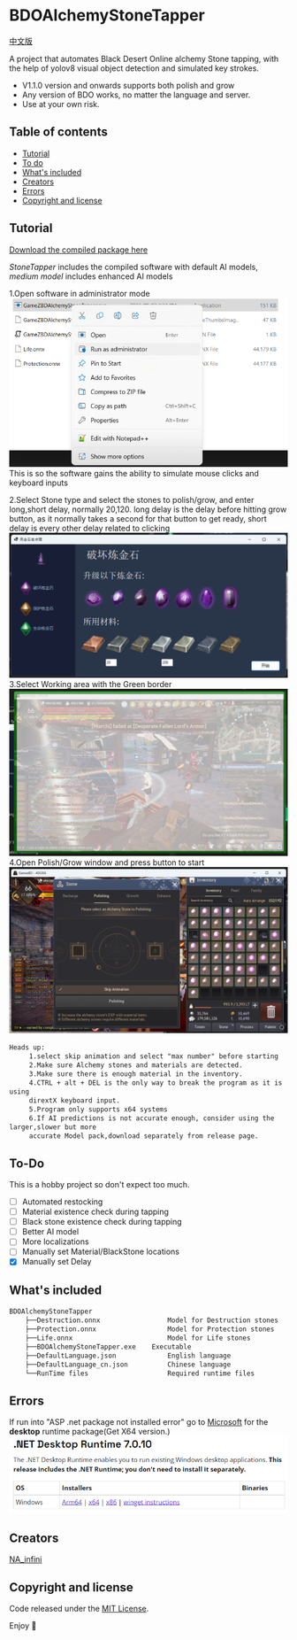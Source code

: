 # BDOAlchemyStoneTapper
 [中文版](/README_CN.md)

A project that automates Black Desert Online alchemy Stone tapping, with the help of yolov8 visual object 
detection and simulated key strokes.

- V1.1.0 version and onwards supports both polish and grow
- Any version of BDO works, no matter the language and server.
- Use at your own risk.

## Table of contents

- [Tutorial](#Tutorial)
- [To do](#To-Do)
- [What's included](#whats-included)
- [Creators](#creators)
- [Errors](#Errors)
- [Copyright and license](#copyright-and-license)

## Tutorial
[Download the compiled package here](https://github.com/NAinfini/BDOAlchemyStoneTapper/releases)

*StoneTapper* includes the compiled software with default AI models, *medium model* includes enhanced AI models

1.Open software in administrator mode
![1](MarkDownImages/Tutorial1.png)
This is so the software gains the ability to simulate mouse clicks and keyboard inputs

2.Select Stone type and select the stones to polish/grow, and enter long,short delay, 
normally 20,120. long delay is the delay before hitting grow button, as it normally
takes a second for that button to get ready, short delay is every other delay related to clicking
![2](MarkDownImages/Tutorial2.png)
3.Select Working area with the Green border
![3](MarkDownImages/Tutorial3.png)
4.Open Polish/Grow window and press button to start
![4](MarkDownImages/Tutorial4.png)

```
Heads up:
     1.select skip animation and select "max number" before starting
     2.Make sure Alchemy stones and materials are detected.
     3.Make sure there is enough material in the inventory.
     4.CTRL + alt + DEL is the only way to break the program as it is using 
     dirextX keyboard input.
     5.Program only supports x64 systems
     6.If AI predictions is not accurate enough, consider using the larger,slower but more 
     accurate Model pack,download separately from release page.
```

## To-Do

This is a hobby project so don't expect too much.

- [ ] Automated restocking
- [ ] Material existence check during tapping
- [ ] Black stone existence check during tapping
- [ ] Better AI model
- [ ] More localizations
- [ ] Manually set Material/BlackStone locations
- [X] Manually set Delay
## What's included


```text
BDOAlchemyStoneTapper
    ├──Destruction.onnx                 Model for Destruction stones
    ├──Protection.onnx                  Model for Protection stones
    ├──Life.onnx                        Model for Life stones
    ├──BDOAlchemyStoneTapper.exe    Executable
    ├──DefaultLanguage.json             English language
    ├──DefaultLanguage_cn.json          Chinese language
    └──RunTime files                    Required runtime files
```
## Errors

If run into "ASP .net package not installed error" go to [Microsoft](https://dotnet.microsoft.com/en-us/download/dotnet/7.0) 
for the **desktop** runtime package(Get X64 version.)
![1](MarkDownImages/error1.png)

## Creators

[NA_infini](https://github.com/NAinfini)

## Copyright and license

Code released under the [MIT License](https://reponame/blob/master/LICENSE).

Enjoy :metal:
